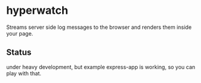 # hyperwatch

Streams server side log messages to the browser and renders them inside your page.

## Status

under heavy development, but example express-app is working, so you can play with that.
